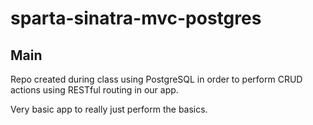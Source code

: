 # sparta-sinatra-mvc-postgres

## Main

Repo created during class using PostgreSQL in order to perform CRUD actions using RESTful routing in our app.

Very basic app to really just perform the basics.
